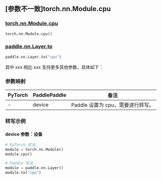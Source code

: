 ## [参数不一致]torch.nn.Module.cpu

### [torch.nn.Module.cpu](https://pytorch.org/docs/stable/generated/torch.nn.Module.html#torch.nn.Module.cpu)

```python
torch.nn.Module.cpu()
```

### [paddle.nn.Layer.to](https://www.paddlepaddle.org.cn/documentation/docs/zh/api/paddle/nn/Layer_cn.html#to-device-none-dtype-none-blocking-none)

```python
paddle.nn.Layer.to("cpu")
```

其中 xxx 相比 xxx 支持更多其他参数，具体如下：

### 参数映射

| PyTorch | PaddlePaddle | 备注                              |
| ------- | ------------ | --------------------------------- |
| -       | device       | Paddle 设置为 cpu，需要进行转写。 |

### 转写示例

#### device 参数：设备

```python
# PyTorch 写法:
module = torch.nn.Module()
module.cpu()

# Paddle 写法:
module = paddle.nn.Layer()
module.to("cpu")
```
